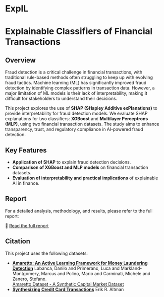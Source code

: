 # ExplL

# Explainable Classifiers of Financial Transactions

## Overview  
Fraud detection is a critical challenge in financial transactions, with traditional rule-based methods often struggling to keep up with evolving fraud tactics. Machine learning (ML) has significantly improved fraud detection by identifying complex patterns in transaction data. However, a major limitation of ML models is their lack of interpretability, making it difficult for stakeholders to understand their decisions.  

This project explores the use of **SHAP (SHapley Additive exPlanations)** to provide interpretability for fraud detection models. We evaluate SHAP explanations for two classifiers: **XGBoost** and **Multilayer Perceptrons (MLP)**, using two financial transaction datasets. The study aims to enhance transparency, trust, and regulatory compliance in AI-powered fraud detection.  

## Key Features  
- **Application of SHAP** to explain fraud detection decisions.  
- **Comparison of XGBoost and MLP models** on financial transaction datasets.  
- **Evaluation of interpretability and practical implications** of explainable AI in finance.  

## Report  
For a detailed analysis, methodology, and results, please refer to the full report:  

📄 [Read the full report](https://github.com/darosali/explainable-latent-classifiers)  

## Citation 

This project uses the following datasets:
- [**Amaretto: An Active Learning Framework for Money Laundering Detection**](https://doi.org/10.1109/ACCESS.2022.3167699)
  Labanca, Danilo and Primerano, Luca and Markland-Montgomery, Marcus and Polino, Mario and Carminati, Michele and Zanero, Stefano.  
  [Amaretto Dataset - A Synthetic Capital Market Dataset](https://github.com/necst/amaretto_dataset)
- [**Synthesizing Credit Card Transactions**](https://arxiv.org/abs/1910.03033)
  Erik R. Altman
